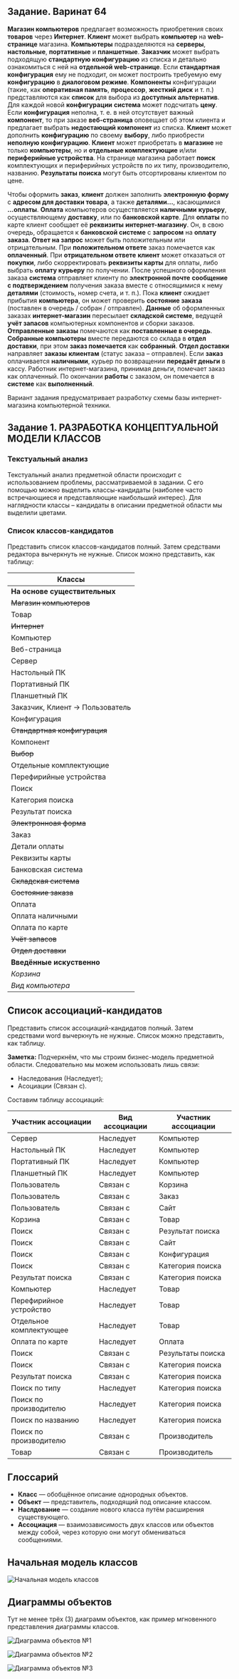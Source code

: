 ## Задание. Варинат 64

**Магазин компьютеров** предлагает возможность приобретения своих **товаров** через **Интернет**. **Клиент** может выбрать **компьютер** на **web-странице** магазина. **Компьютеры** подразделяются на **серверы**, **настольные**, **портативные** и **планшетные**. **Заказчик** может выбрать подходящую **стандартную конфигурацию** из списка и детально ознакомиться с ней на **отдельной web-странице**. Если **стандартная конфигурация** ему не подходит, он может построить требуемую ему **конфигурацию** в **диалоговом режиме**. **Компоненты** конфигурации (такие, как **оперативная память**, **процессор**, **жесткий диск** и т. п.) представляются как **список** для выбора из **доступных альтернатив**. Для каждой новой **конфигурации** **система** может подсчитать **цену**. Если **конфигурация** неполна, т. е. в ней отсутствует важный **компонент**, то при заказе **веб-страница** оповещает об этом клиента и предлагает выбрать **недостающий компонент** из списка. **Клиент** может дополнить **конфигурацию** по своему **выбору**, либо приобрести **неполную конфигурацию**. **Клиент** может приобретать в **магазине** не только **компьютеры**, но и **отдельные комплектующие** и/или **периферийные устройства**. На странице магазина работает **поиск** комплектующих и периферийных устройств по их типу, производителю, названию. **Результаты поиска** могут быть отсортированы клиентом по цене.

Чтобы оформить **заказ**, **клиент** должен заполнить **электронную форму** с **адресом для доставки товара**, а также **деталями...**, касающимися **...оплаты**. **Оплата** компьютеров осуществляется **наличными** **курьеру**, осуществляющему **доставку**, или по **банковской карте**. Для **оплаты** по карте клиент сообщает её **реквизиты** **интернет-магазину**. Он, в свою очередь, обращается к **банковской системе** с **запросом** на **оплату заказа**. **Ответ на запрос** может быть положительным или отрицательным. При **положительном ответе** заказ помечается как **оплаченный**. При **отрицательном ответе** **клиент** может отказаться от **покупки**, либо скорректировать **реквизиты карты** для оплаты, либо выбрать **оплату курьеру** по получении. После успешного оформления заказа **система** отправляет клиенту по **электронной почте** **сообщение с подтверждением** получения заказа вместе с относящимися к нему **деталями** (стоимость, номер счета, и т. п.). Пока **клиент** ожидает прибытия **компьютера**, он может проверить **состояние заказа** (поставлен в очередь / собран / отправлен). **Данные** об оформленных заказах **интернет-магазин** пересылает **складской системе**, ведущей **учёт запасов** компьютерных компонентов и сборки заказов. **Отправленные заказы** помечаются как **поставленные в очередь**. **Собранные компьютеры** вместе передаются со склада в **отдел доставки**, при этом **заказ помечается** как **собранный**. **Отдел доставки** направляет **заказы** **клиентам** (статус заказа – отправлен). Если **заказ** оплачивается **наличными**, курьер по возвращении **передаёт деньги** в кассу. Работник интернет-магазина, принимая деньги, помечает заказ как оплаченный. По окончании **работы** с заказом, он помечается в **системе** как **выполненный**.

Вариант задания предусматривает разработку схемы базы интернет-магазина компьютерной техники. 

## Задание 1. РАЗРАБОТКА КОНЦЕПТУАЛЬНОЙ МОДЕЛИ КЛАССОВ

### Текстуальный анализ

Текстуальный анализ предметной области происходит с использованием проблемы, рассматриваемой в задании. С его помощью можно выделить классы-кандидаты (наиболее часто встречающиеся и представляющие наибольший интерес). Для наглядности классы – кандидаты в описании предметной области мы выделили цветами.

### Список классов-кандидатов

Представить список классов-кандидатов полный. Затем средствами редактора вычеркнуть не нужные. Список можно представить, как таблицу:

| Классы                          |
|---------------------------------|
| **На основе существительных**   |
| ~~Магазин компьютеров~~         |
| Товар                           |
| ~~Интернет~~                    |
| Компьютер                       |
| Веб-страница                    |
| Сервер                          |
| Настольный ПК                   |
| Портативный ПК                  |
| Планшетный ПК                   |
| Заказчик, Клиент → Пользователь |
| Конфигурация                    |
| ~~Стандартная конфигурация~~    |
| Компонент                       |
| ~~Выбор~~                       |
| Отдельные комплектующие         |
| Перефирийные устройства         |
| Поиск                           |
| Категория поиска                |
| Результат поиска                |
| ~~Электронноая форма~~          |
| Заказ                           |
| Детали оплаты                   |
| Реквизиты карты                 |
| Банковская система              |
| ~~Складская система~~           |
| ~~Состояние заказа~~            |
| Оплата                          |
| Оплата наличными                |
| Оплата по карте                 |
| ~~Учёт запасов~~                |
| ~~Отдел доставки~~              |
| **Введённые искуственно**       |
| _Корзина_                       |
| _Вид компьютера_                |

## Список ассоциаций-кандидатов

Представить список ассоциаций-кандидатов полный. Затем средствами word вычеркнуть не нужные. Список можно представить, как таблицу.

**Заметка:** Подчеркнём, что мы строим бизнес-модель предметной области. Следовательно мы можем использовать лишь связи:

- Наследования (Наследует);
- Асоциации (Связан с).


Составим таблицу ассоциаций:

| Участник ассоциации     | Вид ассоциации | Участник ассоциации|
|-------------------------|----------------|--------------------|
| Сервер                  | Наследует      | Компьютер          |
| Настольный ПК           | Наследует      | Компьютер          |
| Портативный ПК          | Наследует      | Компьютер          |
| Планшетный ПК           | Наследует      | Компьютер          |
| Пользователь            | Связан с       | Корзина            |
| Пользователь            | Связан с       | Заказ              |
| Пользователь            | Связан с       | Сайт               |
| Корзина                 | Связан с       | Товар              |
| Поиск                   | Связан с       | Результат поиска   |
| Поиск                   | Связан с       | Сайт               |
| Поиск                   | Связан с       | Конфигурация       |
| Поиск                   | Связан с       | Категория поиска   |
| Результат поиска        | Связан с       | Категория поиска   |
| Компьютер               | Наследует      | Товар              |
| Перефирийное устройство | Наследует      | Товар              |
| Отдельное комплектующее | Наследует      | Товар              |
| Оплата по карте         | Наследует      | Оплата             |
| Поиск                   | Связан с       | Результаты поиска  |
| Поиск                   | Связан с       | Категория поиска   |
| Результат поиска        | Связан с       | Категория поиска   |
| Поиск по типу           | Наследует      | Категория поиска   |
| Поиск по производителю  | Наследует      | Категория поиска   |
| Поиск по названию       | Наследует      | Категория поиска   |
| Поиск по производителю  | Связан с       | Производитель      |
| Товар                   | Связан с       | Производитель      |

## Глоссарий

- **Класс** &mdash; обобщённое описание однородных объектов.
- **Объект** &mdash; представитель, подходящий под описание классом. 
- **Наслдование** &mdash; создание нового класса путём расширения существующего.
- **Ассоциация** &mdash; взаимозависимость двух классов или объектов между собой, через которую они могут обмениваться сообщениями.

## Начальная модель классов

![Начальная модель классов](./puml/lab1/01_initial_class_diagram.svg)

## Диаграммы объектов

Тут не менее трёх (3) диаграмм объектов, как пример мгновенного представления диаграммы классов.

![Диаграмма объектов №1](./puml/lab1/02_object_diagram_1.svg)

![Диаграмма объектов №2](./puml/lab1/03_object_diagram_2.svg)

![Диаграмма объектов №3](./puml/lab1/04_object_diagram_3.svg)

